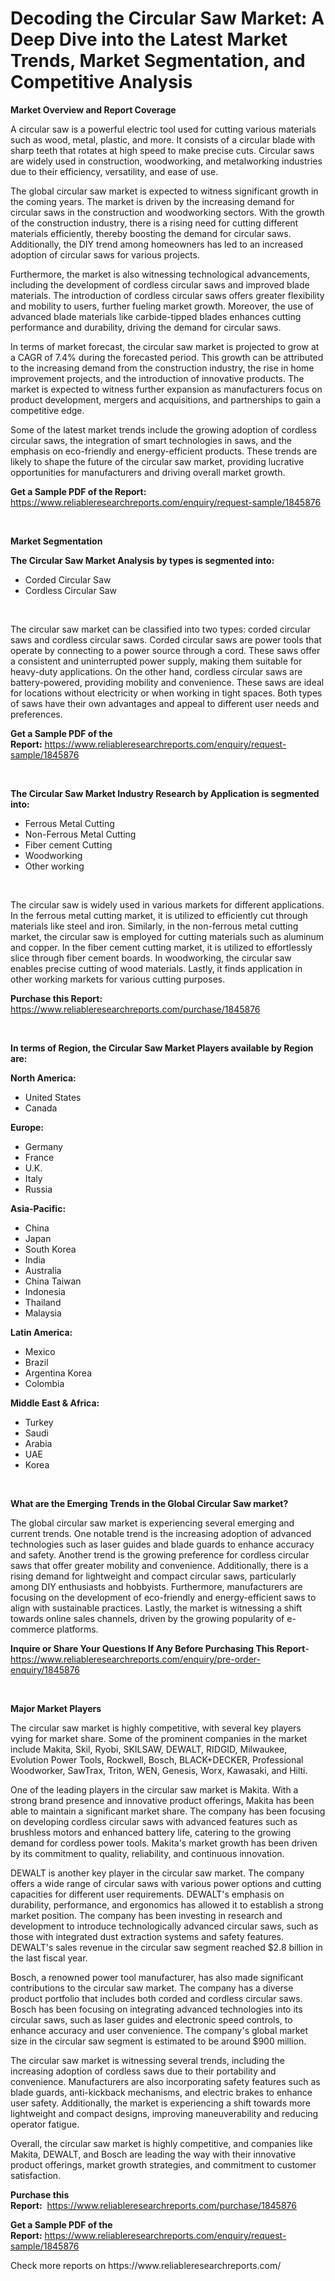 <p><h1>Decoding the Circular Saw Market: A Deep Dive into the Latest Market Trends, Market Segmentation, and Competitive Analysis</h1></p><p><strong>Market Overview and Report Coverage</strong></p>
<p><p>A circular saw is a powerful electric tool used for cutting various materials such as wood, metal, plastic, and more. It consists of a circular blade with sharp teeth that rotates at high speed to make precise cuts. Circular saws are widely used in construction, woodworking, and metalworking industries due to their efficiency, versatility, and ease of use.</p><p>The global circular saw market is expected to witness significant growth in the coming years. The market is driven by the increasing demand for circular saws in the construction and woodworking sectors. With the growth of the construction industry, there is a rising need for cutting different materials efficiently, thereby boosting the demand for circular saws. Additionally, the DIY trend among homeowners has led to an increased adoption of circular saws for various projects.</p><p>Furthermore, the market is also witnessing technological advancements, including the development of cordless circular saws and improved blade materials. The introduction of cordless circular saws offers greater flexibility and mobility to users, further fueling market growth. Moreover, the use of advanced blade materials like carbide-tipped blades enhances cutting performance and durability, driving the demand for circular saws.</p><p>In terms of market forecast, the circular saw market is projected to grow at a CAGR of 7.4% during the forecasted period. This growth can be attributed to the increasing demand from the construction industry, the rise in home improvement projects, and the introduction of innovative products. The market is expected to witness further expansion as manufacturers focus on product development, mergers and acquisitions, and partnerships to gain a competitive edge.</p><p>Some of the latest market trends include the growing adoption of cordless circular saws, the integration of smart technologies in saws, and the emphasis on eco-friendly and energy-efficient products. These trends are likely to shape the future of the circular saw market, providing lucrative opportunities for manufacturers and driving overall market growth.</p></p>
<p><strong>Get a Sample PDF of the Report:</strong> <a href="https://www.reliableresearchreports.com/enquiry/request-sample/1845876">https://www.reliableresearchreports.com/enquiry/request-sample/1845876</a></p>
<p>&nbsp;</p>
<p><strong>Market Segmentation</strong></p>
<p><strong>The Circular Saw Market Analysis by types is segmented into:</strong></p>
<p><ul><li>Corded Circular Saw</li><li>Cordless Circular Saw</li></ul></p>
<p>&nbsp;</p>
<p><p>The circular saw market can be classified into two types: corded circular saws and cordless circular saws. Corded circular saws are power tools that operate by connecting to a power source through a cord. These saws offer a consistent and uninterrupted power supply, making them suitable for heavy-duty applications. On the other hand, cordless circular saws are battery-powered, providing mobility and convenience. These saws are ideal for locations without electricity or when working in tight spaces. Both types of saws have their own advantages and appeal to different user needs and preferences.</p></p>
<p><strong>Get a Sample PDF of the Report:</strong>&nbsp;<a href="https://www.reliableresearchreports.com/enquiry/request-sample/1845876">https://www.reliableresearchreports.com/enquiry/request-sample/1845876</a></p>
<p>&nbsp;</p>
<p><strong>The Circular Saw Market Industry Research by Application is segmented into:</strong></p>
<p><ul><li>Ferrous Metal Cutting</li><li>Non-Ferrous Metal Cutting</li><li>Fiber cement Cutting</li><li>Woodworking</li><li>Other working</li></ul></p>
<p>&nbsp;</p>
<p><p>The circular saw is widely used in various markets for different applications. In the ferrous metal cutting market, it is utilized to efficiently cut through materials like steel and iron. Similarly, in the non-ferrous metal cutting market, the circular saw is employed for cutting materials such as aluminum and copper. In the fiber cement cutting market, it is utilized to effortlessly slice through fiber cement boards. In woodworking, the circular saw enables precise cutting of wood materials. Lastly, it finds application in other working markets for various cutting purposes.</p></p>
<p><strong>Purchase this Report:</strong>&nbsp; <a href="https://www.reliableresearchreports.com/purchase/1845876">https://www.reliableresearchreports.com/purchase/1845876</a></p>
<p>&nbsp;</p>
<p><strong>In terms of Region, the Circular Saw Market Players available by Region are:</strong></p>
<p>
    <p> <strong> North America: </strong>
        <ul>
            <li>United States</li>
            <li>Canada</li>
        </ul>
        </p> 
    <p> <strong> Europe: </strong>
        <ul>
            <li>Germany</li>
            <li>France</li>
            <li>U.K.</li>
            <li>Italy</li>
            <li>Russia</li>
        </ul>
        </p> 
    <p> <strong> Asia-Pacific: </strong>
        <ul>
            <li>China</li>
            <li>Japan</li>
            <li>South Korea</li>
            <li>India</li>
            <li>Australia</li>
            <li>China Taiwan</li>
            <li>Indonesia</li>
            <li>Thailand</li>
            <li>Malaysia</li>
        </ul>
        </p> 
    <p> <strong> Latin America: </strong>
        <ul>
            <li>Mexico</li>
            <li>Brazil</li>
            <li>Argentina Korea</li>
            <li>Colombia</li>
        </ul>
        </p> 
    <p> <strong> Middle East & Africa: </strong>
        <ul>
            <li>Turkey</li>
            <li>Saudi</li>
            <li>Arabia</li>
            <li>UAE</li>
            <li>Korea</li>
        </ul>
    </p>
    </p>
<p>&nbsp;</p>
<p><strong>What are the Emerging Trends in the Global Circular Saw market?</strong></p>
<p><p>The global circular saw market is experiencing several emerging and current trends. One notable trend is the increasing adoption of advanced technologies such as laser guides and blade guards to enhance accuracy and safety. Another trend is the growing preference for cordless circular saws that offer greater mobility and convenience. Additionally, there is a rising demand for lightweight and compact circular saws, particularly among DIY enthusiasts and hobbyists. Furthermore, manufacturers are focusing on the development of eco-friendly and energy-efficient saws to align with sustainable practices. Lastly, the market is witnessing a shift towards online sales channels, driven by the growing popularity of e-commerce platforms.</p></p>
<p><strong>Inquire or Share Your Questions If Any Before Purchasing This Report</strong>- <a href="https://www.reliableresearchreports.com/enquiry/pre-order-enquiry/1845876">https://www.reliableresearchreports.com/enquiry/pre-order-enquiry/1845876</a></p>
<p>&nbsp;</p>
<p><strong>Major Market Players</strong></p>
<p><p>The circular saw market is highly competitive, with several key players vying for market share. Some of the prominent companies in the market include Makita, Skil, Ryobi, SKILSAW, DEWALT, RIDGID, Milwaukee, Evolution Power Tools, Rockwell, Bosch, BLACK+DECKER, Professional Woodworker, SawTrax, Triton, WEN, Genesis, Worx, Kawasaki, and Hilti.</p><p>One of the leading players in the circular saw market is Makita. With a strong brand presence and innovative product offerings, Makita has been able to maintain a significant market share. The company has been focusing on developing cordless circular saws with advanced features such as brushless motors and enhanced battery life, catering to the growing demand for cordless power tools. Makita's market growth has been driven by its commitment to quality, reliability, and continuous innovation.</p><p>DEWALT is another key player in the circular saw market. The company offers a wide range of circular saws with various power options and cutting capacities for different user requirements. DEWALT's emphasis on durability, performance, and ergonomics has allowed it to establish a strong market position. The company has been investing in research and development to introduce technologically advanced circular saws, such as those with integrated dust extraction systems and safety features. DEWALT's sales revenue in the circular saw segment reached $2.8 billion in the last fiscal year.</p><p>Bosch, a renowned power tool manufacturer, has also made significant contributions to the circular saw market. The company has a diverse product portfolio that includes both corded and cordless circular saws. Bosch has been focusing on integrating advanced technologies into its circular saws, such as laser guides and electronic speed controls, to enhance accuracy and user convenience. The company's global market size in the circular saw segment is estimated to be around $900 million.</p><p>The circular saw market is witnessing several trends, including the increasing adoption of cordless saws due to their portability and convenience. Manufacturers are also incorporating safety features such as blade guards, anti-kickback mechanisms, and electric brakes to enhance user safety. Additionally, the market is experiencing a shift towards more lightweight and compact designs, improving maneuverability and reducing operator fatigue.</p><p>Overall, the circular saw market is highly competitive, and companies like Makita, DEWALT, and Bosch are leading the way with their innovative product offerings, market growth strategies, and commitment to customer satisfaction.</p></p>
<p><strong>Purchase this Report:</strong>&nbsp;&nbsp;<a href="https://www.reliableresearchreports.com/purchase/1845876">https://www.reliableresearchreports.com/purchase/1845876</a></p>
<p></p>
<p><strong>Get a Sample PDF of the Report:</strong>&nbsp;<a href="https://www.reliableresearchreports.com/enquiry/request-sample/1845876">https://www.reliableresearchreports.com/enquiry/request-sample/1845876</a></p>
<p>Check more reports on https://www.reliableresearchreports.com/</p>